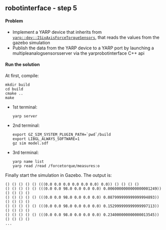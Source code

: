 ## robotinterface - step 5

#### Problem
* Implement a YARP device that inherits from [`yarp::dev::ISixAxisForceTorqueSensors`](https://yarp.it/latest/classyarp_1_1dev_1_1ISixAxisForceTorqueSensors.html), that reads the values from the gazebo simulation
* Publish the data from the YARP device to a YARP port by launching a multipleanalogsensorsserver via the yarprobotinterface C++ api
  
#### Run the solution

At first, compile:
~~~
mkdir build
cd build
cmake ..
make
~~~

- 1st terminal:
  ~~~
  yarp server
  ~~~
- 2nd terminal:
  ~~~
  export GZ_SIM_SYSTEM_PLUGIN_PATH=`pwd`/build
  export LIBGL_ALWAYS_SOFTWARE=1 
  gz sim model.sdf
  ~~~
- 3rd terminal:
  ~~~
  yarp name list
  yarp read /read /forcetorque/measures:o
  ~~~

Finally start the simulation in Gazebo. The output is:
~~~
() () () () () (((0.0 0.0 0.0 0.0 0.0 0.0) 0.0)) () () () ()
() () () () () (((0.0 0.0 98.0 0.0 0.0 0.0) 0.0060000000000000001249)) () () () ()
() () () () () (((0.0 0.0 98.0 0.0 0.0 0.0) 0.087999999999999994893)) () () () ()
() () () () () (((0.0 0.0 98.0 0.0 0.0 0.0) 0.152999999999999997113)) () () () ()
() () () () () (((0.0 0.0 98.0 0.0 0.0 0.0) 0.234000000000000013545)) () () () ()
...
~~~

